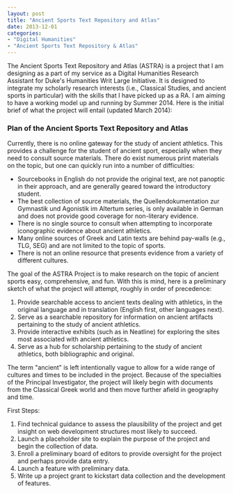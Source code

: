 ```yaml
---
layout: post
title: "Ancient Sports Text Repository and Atlas"
date: 2013-12-01
categories:
- "Digital Humanities"
- "Ancient Sports Text Repository & Atlas"
---
```


The Ancient Sports Text Repository and Atlas (ASTRA) is a project that I am designing as a part of my service as a Digital Humanities Research Assistant for Duke's Humanities Writ Large Initiative. It is designed to integrate my scholarly research interests (i.e., Classical Studies, and ancient sports in particular) with the skills that I have picked up as a RA. I am aiming to have a working model up and running by Summer 2014. Here is the initial brief of what the project will entail (updated March 2014):

### Plan of the Ancient Sports Text Repository and Atlas

Currently, there is no online gateway for the study of ancient athletics. This provides a challenge for the student of ancient sport, especially when they need to consult source materials. There do exist numerous print materials on the topic, but one can quickly run into a number of difficulties:

* Sourcebooks in English do not provide the original text, are not panoptic in their approach, and are generally geared toward the introductory student.
* The best collection of source materials, the Quellendokumentation zur Gymnastik und Agonistik im Altertum series, is only available in German and does not provide good coverage for non-literary evidence.
* There is no single source to consult when attempting to incorporate iconographic evidence about ancient athletics.
* Many online sources of Greek and Latin texts are behind pay-walls (e.g., TLG, SEG) and are not limited to the topic of sports.
* There is not an online resource that presents evidence from a variety of different cultures.

The goal of the ASTRA Project is to make research on the topic of ancient sports easy, comprehensive, and fun. With this is mind, here is a preliminary sketch of what the project will attempt, roughly in order of precedence:

1. Provide searchable access to ancient texts dealing with athletics, in the original language and in translation (English first, other languages next).
2. Serve as a searchable repository for information on ancient artifacts pertaining to the study of ancient athletics.
3. Provide interactive exhibits (such as in Neatline) for exploring the sites most associated with ancient athletics.
4. Serve as a hub for scholarship pertaining to the study of ancient athletics, both bibliographic and original.

The term "ancient" is left intentionally vague to allow for a wide range of cultures and times to be included in the project. Because of the specialties of the Principal Investigator, the project will likely begin with documents from the Classical Greek world and then move further afield in geography and time.

First Steps:

1. Find technical guidance to assess the plausibility of the project and get insight on web development structures most likely to succeed.
2. Launch a placeholder site to explain the purpose of the project and begin the collection of data.
3. Enroll a preliminary board of editors to provide oversight for the project and perhaps provide data entry.
4. Launch a feature with preliminary data.
5. Write up a project grant to kickstart data collection and the development of features.
